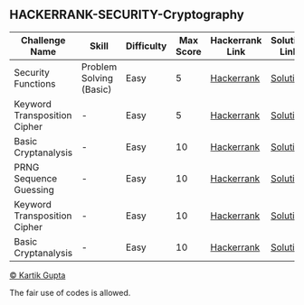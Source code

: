 ## HACKERRANK-SECURITY-Cryptography

| Challenge Name | Skill | Difficulty | Max Score | Hackerrank Link | Solution Link | Language Used |
| --- | --- | --- | --- | --- | --- | --- |
| Security Functions | Problem Solving (Basic) | Easy | 5 | [Hackerrank](https://www.hackerrank.com/challenges/security-tutorial-functions/problem) | [Solution](https://github.com/kg-0805/HackerRank-Solutions/blob/main/Security/Functions/Security%20Functions/Solution.java) | JAVA 8 |
| Keyword Transposition Cipher | - | Easy | 5 | [Hackerrank](https://www.hackerrank.com/challenges/keyword-transposition-cipher/problem) | [Solution](https://github.com/kg-0805/HackerRank-Solutions/blob/main/Security/Cryptography/Keyword%20Transposition%20Cipher/Solution.java) | JAVA 7 |
| Basic Cryptanalysis | - | Easy | 10 | [Hackerrank](https://www.hackerrank.com/challenges/basic-cryptanalysis/problem) | [Solution](https://github.com/kg-0805/HackerRank-Solutions/blob/main/Security/Cryptography/Basic%20Cryptanalysis/Solution.java) | JAVA 7 |
| PRNG Sequence Guessing | - | Easy | 10 | [Hackerrank](https://www.hackerrank.com/challenges/prng-sequence-guessing/problem) | [Solution](https://github.com/kg-0805/HackerRank-Solutions/blob/main/Security/Cryptography/PRNG%20Sequence%20Guessing/Solution.java) | JAVA 8 |
| Keyword Transposition Cipher | - | Easy | 10 | [Hackerrank](https://www.hackerrank.com/challenges/keyword-transposition-cipher/problem) | [Solution](https://github.com/kg-0805/HackerRank-Solutions/blob/main/Security/Cryptography/Keyword%20Transposition%20Cipher/Solution.java) | JAVA 7 |
| Basic Cryptanalysis | - | Easy | 10 | [Hackerrank](https://www.hackerrank.com/challenges/basic-cryptanalysis/problem) | [Solution](https://github.com/kg-0805/HackerRank-Solutions/blob/main/Security/Cryptography/Basic%20Cryptanalysis/Solution.java) | JAVA 7 |


[© Kartik Gupta](https://kartikgupta.tech/)

The fair use of codes is allowed.
